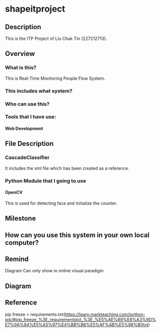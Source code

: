 # shapeitproject

## Description

This is the ITP Project of Liu Chak Tin (227212713).

## Overview
### What is this?
This is Real-Time Monitoring People Flow System.

### This includes what system?

### Who can use this?

### Tools that I have use:
#### Web Development

## File Description
### CascadeClassifier
It includes the xml file which has been created as a reference.


### Python Module that I going to use
#### OpenCV
This is used for detecting face and initialize the counter.

## Milestone

## How can you use this system in your own local computer?

## Remind
Diagram Can only show in online visual paradigm 

## Diagram

## Reference
pip freeze > requirements.txt(https://learn.markteaching.com/python-pip/#pip_freeze_%3E_requirementstxt_%3E_%E5%AE%89%E8%A3%9D%E7%9A%84%E5%A5%97%E4%BB%B6%E5%AF%AB%E5%88%B0txt)
